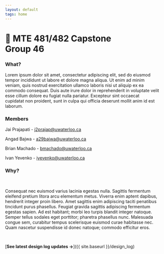 ```yaml
---
layout: default
tags: home
---
```


# 🤖 MTE 481/482 Capstone <br/> Group 46

### What?

Lorem ipsum dolor sit amet, consectetur adipiscing elit, sed do eiusmod tempor incididunt ut labore et dolore magna aliqua. Ut enim ad minim veniam, quis nostrud exercitation ullamco laboris nisi ut aliquip ex ea commodo consequat. Duis aute irure dolor in reprehenderit in voluptate velit esse cillum dolore eu fugiat nulla pariatur. Excepteur sint occaecat cupidatat non proident, sunt in culpa qui officia deserunt mollit anim id est laborum.

### Members

Jai Prajapati - j2prajap@uwaterloo.ca

Angad Bajwa - a29bajwa@uwaterloo.ca

Brian Machado - bmachado@uwaterloo.ca

Ivan Yevenko - iyevenko@uwaterloo.ca

### Why?

<br>

Consequat nec euismod varius lacinia egestas nulla. Sagittis fermentum eleifend pretium litora arcu elementum metus. Viverra enim aptent dapibus, hendrerit integer proin libero. Amet sagittis enim adipiscing taciti penatibus tincidunt purus phasellus. Feugiat gravida sagittis adipiscing fermentum egestas sapien. Ad est habitant; morbi leo turpis blandit integer natoque. Semper tellus sodales eget porttitor; pharetra phasellus nunc. Malesuada congue sem, curabitur tempus scelerisque euismod curae habitasse nec. Quam nascetur suspendisse id donec natoque; commodo efficitur eros.

<br>

[**See latest design log updates →**]({{ site.baseurl }}/design_log)